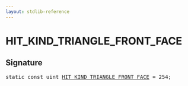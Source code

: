 ```yaml
---
layout: stdlib-reference
---
```


# HIT_KIND_TRIANGLE_FRONT_FACE

## Signature
<pre>
<span class='code_keyword'>static</span> <span class='code_keyword'>const</span> <span class="code_keyword">uint</span> <a href="/stdlib-reference/global-decls/HIT_KIND_TRIANGLE_FRONT_FACE">HIT_KIND_TRIANGLE_FRONT_FACE</a> = 254;
</pre>

